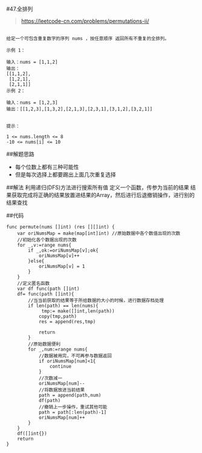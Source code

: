 #47.全排列
> https://leetcode-cn.com/problems/permutations-ii/


```

给定一个可包含重复数字的序列 nums ，按任意顺序 返回所有不重复的全排列。

示例 1：

输入：nums = [1,1,2]
输出：
[[1,1,2],
 [1,2,1],
 [2,1,1]]
示例 2：

输入：nums = [1,2,3]
输出：[[1,2,3],[1,3,2],[2,1,3],[2,3,1],[3,1,2],[3,2,1]]
 

提示：

1 <= nums.length <= 8
-10 <= nums[i] <= 10
```

##解题思路
* 每个位数上都有三种可能性
* 但是每次选择上都要踢出上面几次重复选择

##解法
利用递归(DFS)方法进行搜索所有值
定义一个函数，传参为当前的结果
结果获取完成将正确的结果放置进结果的Array，然后进行后退撤销操作，进行别的结果查找

##代码
```
func permute(nums []int) (res [][]int) {
    var oriNumsMap = make(map[int]int) //原始数据中各个数值出现的次数
    //初始化各个数据出现的次数
    for _,v:=range nums{
        if _,ok:=oriNumsMap[v];ok{
            oriNumsMap[v]++
        }else{
            oriNumsMap[v] = 1
        }
    }
    //定义匿名函数
    var df func(path []int)
    df= func(path []int){
        //当当前获取的结果等于所给数据的大小的时候，进行数据存档处理
        if len(path) == len(nums){
             tmp:= make([]int,len(path))
            copy(tmp,path)
            res = append(res,tmp)

            return
        }
        //原始数据便利
        for _,num:=range nums{
            //数据被用完，不可再参与数据返回
            if oriNumsMap[num]<1{
                continue
            }
            //次数减一
            oriNumsMap[num]--
            //将数据放进当前结果
            path = append(path,num)
            df(path)
            //撤销上一步操作，重试其他可能
            path = path[:len(path)-1]
            oriNumsMap[num]++
        }
    }
    df([]int{})
    return 
}
```
